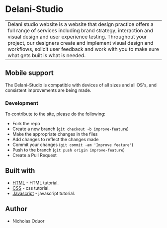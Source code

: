 # Delani-Studio

<table>
<tr>
<td>
 Delani studio website is a website that design practice offers a full range of services including brand strategy, interaction and visual design and user experience testing.
Throughout your project, our designers create and implement visual design and workflows, solicit user feedback and work with you to make sure what gets built is what is needed.
</td>
</tr>
</table>

## Mobile support
The Delani-Studio is compatible with devices of all sizes and all OS's, and consistent improvements are being made.

### Development

To contribute to the site, please do the following:
- Fork the repo
- Create a new branch (`git checkout -b improve-feature`)
- Make the appropriate changes in the files
- Add changes to reflect the changes made
- Commit your changes (`git commit -am 'Improve feature'`)
- Push to the branch (`git push origin improve-feature`)
- Create a Pull Request

## Built with

- [HTML](https://www.htmltutorialspoint.com) - HTML tutorial.
- [CSS](https://www.csstutorialspoint.com) - css tutorial.
- [Javascript](https://www.javascripttutorialspoint.com) - javascript tutorial.

## Author
- Nicholas  Oduor